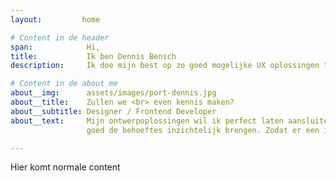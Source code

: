 ```yaml
---
layout:         home

# Content in de header 
span:            Hi, 
title:           Ik ben Dennis Bensch
description:     Ik doe mijn best op zo goed mogelijke UX oplossingen te vinden voor complexe vraagstukken. Deze website is momenteel nog in ontwikkeling.

# Content in de about me 
about__img:      assets/images/port-dennis.jpg
about__title:    Zullen we <br> even kennis maken?
about__subtitle: Designer / Frontend Developer 
about__text:     Mijn ontwerpoplossingen wil ik perfect laten aansluiten bij de eindgebruiker. Vooraf wil ik 
                 goed de behoeftes inzichtelijk brengen. Zodat er een innovatieve oplossing bedacht kan worden door verschillende methodes toe te passen. Zodat er geen voor de hand liggende oplossingen gebruikt worden. Naast het ontwerpen van de innovatie oplossingen werk ik deze ook graag uit tot een werkend digitaal product.

---
```


Hier komt normale content